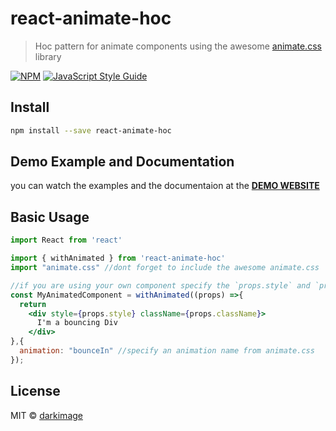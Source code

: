 # react-animate-hoc

> Hoc pattern for animate components using the awesome [animate.css](https://animate.style/) library

[![NPM](https://img.shields.io/npm/v/react-animate-hoc.svg)](https://www.npmjs.com/package/react-animate-hoc) [![JavaScript Style Guide](https://img.shields.io/badge/code_style-standard-brightgreen.svg)](https://standardjs.com)

## Install

```bash
npm install --save react-animate-hoc
```

## Demo Example and Documentation
you can watch the examples and the documentaion at the **[DEMO WEBSITE](https://darkimage.github.io/react-animate-hoc/)**

## Basic Usage

```jsx
import React from 'react'

import { withAnimated } from 'react-animate-hoc'
import "animate.css" //dont forget to include the awesome animate.css

//if you are using your own component specify the `props.style` and `props.className` property
const MyAnimatedComponent = withAnimated((props) =>{
  return 
    <div style={props.style} className={props.className}>
      I'm a bouncing Div
    </div>
},{
  animation: "bounceIn" //specify an animation name from animate.css
});
```

## License

MIT © [darkimage](https://github.com/darkimage)
